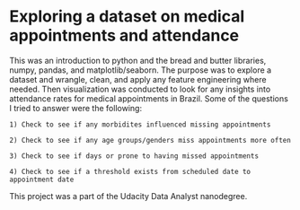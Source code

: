 # Exploring a dataset on medical appointments and attendance

This was an introduction to python and the bread and butter libraries, numpy, pandas, and matplotlib/seaborn. The purpose was to explore a dataset and wrangle, clean, and apply any feature engineering where needed.  Then visualization was conducted to look for any insights into attendance rates for medical appointments in Brazil. Some of the questions I tried to answer were the following:

	1) Check to see if any morbidites influenced missing appointments
	
	2) Check to see if any age groups/genders miss appointments more often
	
	3) Check to see if days or prone to having missed appointments
	
	4) Check to see if a threshold exists from scheduled date to appointment date

This project was a part of the Udacity Data Analyst nanodegree. 
